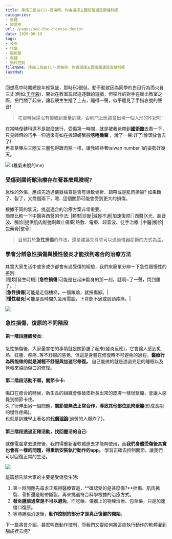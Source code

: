 ```yaml
---
title: 疼痛三部曲(1)-受傷時，你會選擇去國術館還是復健科呢
categories:
- 復健
- 部落格
url: /pages/see-the-chinese-doctor
date: 2020-06-19
tags:
- 發炎
- 代償
- 國術館
- 復健
- 動作控制
fileName: 疼痛三部曲(1)-受傷時，你會選擇去國術館還是復健科呢
lastMod: 
---
```

回想高中時期總是年輕氣盛，那時EQ很低，動不動就因為同學的白目行為而火冒三丈(例如:[千年殺](https://zh.wikipedia.org/wiki/%E5%8D%83%E5%B9%B4%E6%AE%BA))，開始在教室玩起追逐戰的遊戲，但狡詐的對手在衝出教室之際，把門關了起來，讓我硬生生撞了上去，蹦得一聲，似乎聽見了手指哀號的聲音!      

>在那時候還沒有接觸到重量訓練，否則門上應該會出現一個人形的印記吧!
 
在當時復健科還不是那麼盛行，受傷第一時間，就是被我爸帶到[**國術館**](https://zh.wikipedia.org/wiki/%E6%AD%A6%E9%A4%A8)去喬一下，只見師傅的巧手一伸過來有如在拆卸螃蟹般**喀喀幾聲**  ，說了一聲:好了!骨頭放會去了!    
再拿草藥左三圈又三圈包得跟肉粽一樣，讓我維持著taiwan number 1的姿勢好幾天。  

![](https://cdn.jsdelivr.net/gh/xiang0805/blogimage/img/疼痛三部曲(1)-受傷時，你會選擇去國術館還是復健科呢-1.jpg)
(稚氣未脫的me)

### 受傷到國術館治療存在著甚麼風險呢?

急性的外傷，應該先透過儀器檢查是否有導致骨折、韌帶或是肌肉撕裂?
 如果斷了、裂了，又喬個兩下，嗯…這個關節可能會受到更大的損傷。

根據不同的狀況，挑選適合的治療方案非常重要。  
簡單比較一下中醫與西醫的作法:
|類型|診斷|減輕不適|加速復原|
|西醫|X光、超音波、觸診|提供肌肉鬆弛劑跟止痛藥|熱敷、電療、超音波、徒手治療| 
|中醫|觸診|包藥膏|整骨|
> 目前對於**急性損傷**的作法，還是建議先尋求可以透過儀器診斷的方式為主。

### 學會分辨急性損傷與慢性發炎才能找到適合的治療方法

其實大家生活中或多或少都會有過受傷的經驗，我們來簡單分辨一下急性跟慢性的差別:  
|種類|發生時機|
|**急性損傷**|可能是在起床翻身的那一刻，就啊~了一聲，閃到腰了。|  
|**急性損傷**|可能是走個樓梯，一個踉蹌，就扭傷腳。|  
|**慢性發炎**|可能是長時間久坐用電腦，下背部不適或肩頸疼痛。|

![](https://cdn.jsdelivr.net/gh/xiang0805/blogimage/img/疼痛三部曲(1)-受傷時，你會選擇去國術館還是復健科呢-2.jpg)

### 急性損傷，復原的不同階段

#### 第一階段腫脹發炎:

急性損傷後，大家最害怕的事情就是關節腫了起來(發炎反應)，它會讓人感到炙熱、紅腫、疼痛..等不舒服的感覺，但這是身體在修復時不可避免的過程，**醫療行為所能做的就是減輕不舒服與加速它修復。**
自己能做的就是透過充足的睡眠以及營養來協助傷口的修復。

#### 第二階段活動不順，關節卡卡:

傷口在癒合的時候，新生長的組織會像破皮新長出來的皮膚一樣很緊繃，會讓人感覺到關節卡住。  
久了衍伸出另一個問題，**關節間無法正常合作，導致其他部位肌肉緊繃**(形成長期的慢性疼痛)。  
也就是訓練學上著名的[**代償理論**](https://blog.easepain.tw/by-easepain/pain-science-intro/)(過勞的人爆炸了)。

#### 第三階段透過正確活動，找回靈活的自己:

就像電腦拿去送修後，我們得重新灌軟體進去才能夠使用，而**我們身體受傷後其實也會有一樣的問題，得重新安裝執行動作的app。**
學習正確去控制關節，讓我們可以回復正常的生活。

![](https://cdn.jsdelivr.net/gh/xiang0805/blogimage/img/疼痛三部曲(1)-受傷時，你會選擇去國術館還是復健科呢-3.jpg)

這篇想告訴大家的主要是受傷發生時:   
1. 第一時間應先尋求正規得醫療管道，**確認受的是甚麼傷?**挫傷、肌肉撕裂、骨折還是韌帶斷裂，再來挑選符合科學根據的治療方式。      
2. **發炎腫脹通常是不可以避免**，而吃藥、儀器上的物理治療、包草藥，只是加速傷口復原。
3. 等待腫脹消退後，**動作控制的部分才是真正復健的開始**。    
    
下一篇將會介紹，甚麼叫做動作控制，而我們又要如何將這些執行動作的軟體灌到腦袋裡去呢?

